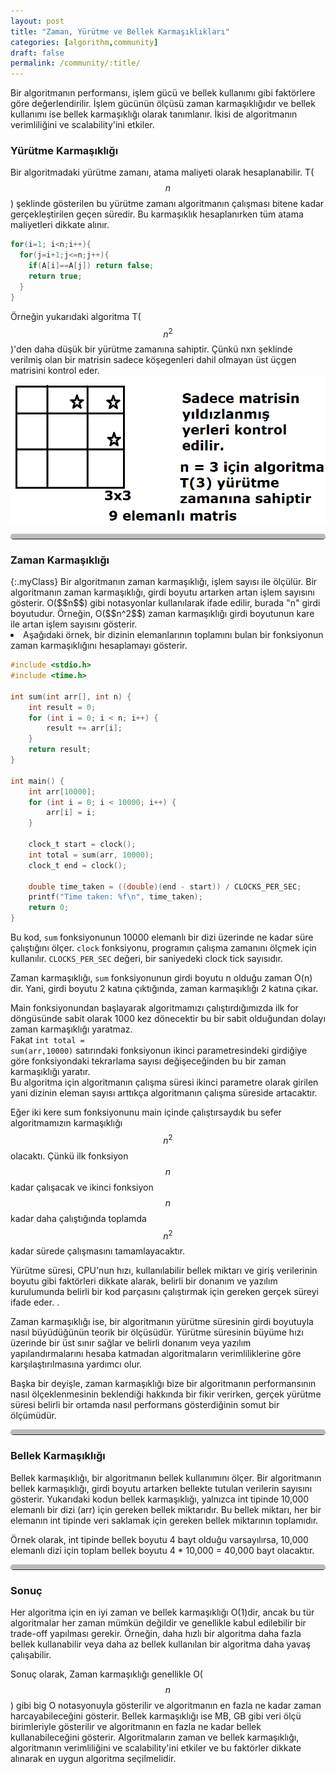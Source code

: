 ```yaml
---
layout: post
title: "Zaman, Yürütme ve Bellek Karmaşıklıkları"
categories: [algorithm,community]
draft: false
permalink: /community/:title/
---
```


<style>
hr{
  border-top: 8px solid #bbb;
  border-radius: 5px;
}
</style>
Bir algoritmanın performansı, işlem gücü ve bellek kullanımı gibi faktörlere göre değerlendirilir. İşlem gücünün ölçüsü zaman karmaşıklığıdır ve bellek kullanımı ise bellek karmaşıklığı olarak tanımlanır. İkisi de algoritmanın verimliliğini ve scalability'ini etkiler.

<h3>Yürütme Karmaşıklığı</h3>


Bir algoritmadaki yürütme zamanı, atama maliyeti olarak hesaplanabilir. T($$n$$) şeklinde gösterilen bu yürütme zamanı algoritmanın çalışması bitene kadar gerçekleştirilen geçen süredir. Bu karmaşıklık hesaplanırken tüm atama maliyetleri dikkate alınır.

```c
for(i=1; i<n;i++){
  for(j=i+1;j<=n;j++){
    if(A[i]==A[j]) return false;
    return true;
  }
}
```

Örneğin yukarıdaki algoritma T($$n^2$$)'den daha düşük bir yürütme zamanına sahiptir. Çünkü nxn şeklinde verilmiş olan bir matrisin sadece köşegenleri dahil olmayan üst üçgen matrisini kontrol eder.
<img src="/assets/yurutmezamani.png">
<hr>

<h3>Zaman Karmaşıklığı</h3>
{:.myClass}
Bir algoritmanın zaman karmaşıklığı, işlem sayısı ile ölçülür. Bir algoritmanın zaman karmaşıklığı, girdi boyutu artarken artan işlem sayısını gösterir. O($$n$$) gibi notasyonlar kullanılarak ifade edilir, burada "n" girdi boyutudur. Örneğin, O($$n^2$$) zaman karmaşıklığı girdi boyutunun kare ile artan işlem sayısını gösterir.
<li>Aşağıdaki örnek, bir dizinin elemanlarının toplamını bulan bir fonksiyonun zaman karmaşıklığını hesaplamayı gösterir.</li>

~~~c
#include <stdio.h>
#include <time.h>

int sum(int arr[], int n) {
    int result = 0;
    for (int i = 0; i < n; i++) {
        result += arr[i];
    }
    return result;
}

int main() {
    int arr[10000];
    for (int i = 0; i < 10000; i++) {
        arr[i] = i;
    }

    clock_t start = clock();
    int total = sum(arr, 10000);
    clock_t end = clock();

    double time_taken = ((double)(end - start)) / CLOCKS_PER_SEC;
    printf("Time taken: %f\n", time_taken);
    return 0;
}
~~~

Bu kod, `sum` fonksiyonunun 10000 elemanlı bir dizi üzerinde ne kadar süre çalıştığını ölçer. `clock` fonksiyonu, programın çalışma zamanını ölçmek için kullanılır. `CLOCKS_PER_SEC` değeri, bir saniyedeki clock tick sayısıdır.

Zaman karmaşıklığı, `sum` fonksiyonunun girdi boyutu n olduğu zaman O(n) dir. Yani, girdi boyutu 2 katına çıktığında, zaman karmaşıklığı 2 katına çıkar.

Main fonksiyonundan başlayarak algoritmamızı çalıştırdığımızda ilk for döngüsünde sabit olarak 1000 kez dönecektir bu bir sabit olduğundan dolayı zaman karmaşıklığı yaratmaz. <br>Fakat <code>int total = sum(arr,10000)</code> satırındaki fonksiyonun ikinci parametresindeki girdiğiye göre fonksiyondaki tekrarlama sayısı değişeceğinden bu bir zaman karmaşıklığı yaratır. <br>Bu algoritma için algoritmanın çalışma süresi ikinci parametre olarak girilen yani dizinin eleman sayısı arttıkça algoritmanın çalışma süreside artacaktır.

Eğer iki kere sum fonksiyonunu main içinde çalıştırsaydık bu sefer algoritmamızın karmaşıklığı $$n^2$$ olacaktı. Çünkü ilk fonksiyon $$n$$ kadar çalışacak ve ikinci fonksiyon $$n$$ kadar daha çalıştığında toplamda $$n^2$$ kadar sürede çalışmasını tamamlayacaktır.

Yürütme süresi, CPU'nun hızı, kullanılabilir bellek miktarı ve giriş verilerinin boyutu gibi faktörleri dikkate alarak, belirli bir donanım ve yazılım kurulumunda belirli bir kod parçasını çalıştırmak için gereken gerçek süreyi ifade eder. .

Zaman karmaşıklığı ise, bir algoritmanın yürütme süresinin girdi boyutuyla nasıl büyüdüğünün teorik bir ölçüsüdür. Yürütme süresinin büyüme hızı üzerinde bir üst sınır sağlar ve belirli donanım veya yazılım yapılandırmalarını hesaba katmadan algoritmaların verimliliklerine göre karşılaştırılmasına yardımcı olur.

Başka bir deyişle, zaman karmaşıklığı bize bir algoritmanın performansının nasıl ölçeklenmesinin beklendiği hakkında bir fikir verirken, gerçek yürütme süresi belirli bir ortamda nasıl performans gösterdiğinin somut bir ölçümüdür.
<hr>

<h3>Bellek Karmaşıklığı</h3>

Bellek karmaşıklığı, bir algoritmanın bellek kullanımını ölçer. Bir algoritmanın bellek karmaşıklığı, girdi boyutu artarken bellekte tutulan verilerin sayısını gösterir.
Yukarıdaki kodun bellek karmaşıklığı, yalnızca int tipinde 10,000 elemanlı bir dizi (arr) için gereken bellek miktarıdır. Bu bellek miktarı, her bir elemanın int tipinde veri saklamak için gereken bellek miktarının toplamıdır.

Örnek olarak, int tipinde bellek boyutu 4 bayt olduğu varsayılırsa, 10,000 elemanlı dizi için toplam bellek boyutu 4 * 10,000 = 40,000 bayt olacaktır.

<hr>
<h3>Sonuç</h3>
Her algoritma için en iyi zaman ve bellek karmaşıklığı O(1)dir, ancak bu tür algoritmalar her zaman mümkün değildir ve genellikle kabul edilebilir bir trade-off yapılması gerekir. Örneğin, daha hızlı bir algoritma daha fazla bellek kullanabilir veya daha az bellek kullanılan bir algoritma daha yavaş çalışabilir.

Sonuç olarak, Zaman karmaşıklığı genellikle O($$n$$) gibi big O notasyonuyla gösterilir ve algoritmanın en fazla ne kadar zaman harcayabileceğini gösterir. Bellek karmaşıklığı ise MB, GB gibi veri ölçü birimleriyle gösterilir ve algoritmanın en fazla ne kadar bellek kullanabileceğini gösterir. Algoritmaların zaman ve bellek karmaşıklığı, algoritmanın verimliliğini ve scalability'ini etkiler ve bu faktörler dikkate alınarak en uygun algoritma seçilmelidir.

<script src="https://cdn.mathjax.org/mathjax/latest/MathJax.js?config=TeX-AMS-MML_HTMLorMML" type="text/javascript"></script>
